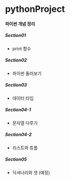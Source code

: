 # pythonProject

#### 파이썬 개념 정리

##### Section01
* print 함수


##### Section02
* 파이썬 둘러보기


##### Section03
* 데이터 타입


##### Section04-1
* 문자열 다루기


##### Section04-2
* 리스트와 튜플


##### Section05
* 딕셔너리와 셋 (예정)


